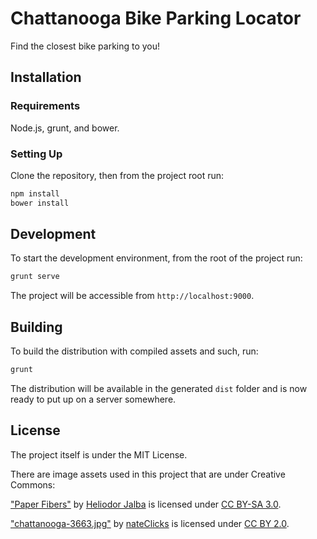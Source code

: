 # Chattanooga Bike Parking Locator

Find the closest bike parking to you!

## Installation

### Requirements

Node.js, grunt, and bower.

### Setting Up

Clone the repository, then from the project root run:

```bash
npm install
bower install
```
## Development

To start the development environment, from the root of the project run:

```bash
grunt serve
```

The project will be accessible from `http://localhost:9000`.

## Building

To build the distribution with compiled assets and such, run:

```bash
grunt
```

The distribution will be available in the generated `dist` folder and is now ready to put up on a server somewhere.

## License

The project itself is under the MIT License.

There are image assets used in this project that are under Creative Commons:

["Paper Fibers"](http://subtlepatterns.com/paper-fibers/) by [Heliodor Jalba](http://about.me/heliodor) is licensed under [CC BY-SA 3.0](https://creativecommons.org/licenses/by-sa/3.0/us/legalcode).

["chattanooga-3663.jpg"](https://www.flickr.com/photos/nateclicks/11708035964) by [nateClicks](https://www.flickr.com/photos/nateclicks/) is licensed under [CC BY 2.0](https://creativecommons.org/licenses/by/2.0/legalcode).
